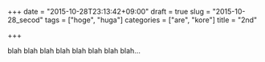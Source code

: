+++
date = "2015-10-28T23:13:42+09:00"
draft = true
slug = "2015-10-28_secod"
tags = ["hoge", "huga"]
categories = ["are", "kore"]
title = "2nd"

+++

blah blah
blah blah
blah blah blah blah...


